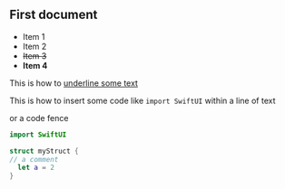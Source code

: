 ## First document

* Item 1
* Item 2
* ~~Item 3~~
* **Item 4**



This is how to <u>underline some text</u>

This is how to insert some code like `import SwiftUI` within a line of text



or a code fence 

```swift
import SwiftUI

struct myStruct {
// a comment
  let a = 2
}
```





```
